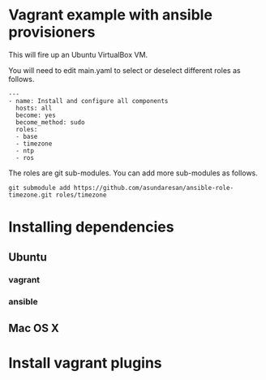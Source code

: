 # Vagrant example with ansible provisioners

This will fire up an Ubuntu VirtualBox VM. 

You will need to edit main.yaml to select or deselect different roles as follows.

```
---
- name: Install and configure all components
  hosts: all
  become: yes
  become_method: sudo
  roles: 
  - base
  - timezone
  - ntp
  - ros 
```

The roles are git sub-modules. You can add more sub-modules as follows.

```
git submodule add https://github.com/asundaresan/ansible-role-timezone.git roles/timezone
```

# Installing dependencies 

## Ubuntu 
### vagrant 
 
### ansible 
 
## Mac OS X 

# Install vagrant plugins 
